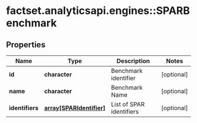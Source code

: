 # factset.analyticsapi.engines::SPARBenchmark

## Properties
Name | Type | Description | Notes
------------ | ------------- | ------------- | -------------
**id** | **character** | Benchmark identifier | [optional] 
**name** | **character** | Benchmark Name | [optional] 
**identifiers** | [**array[SPARIdentifier]**](SPARIdentifier.md) | List of SPAR identifiers | [optional] 


